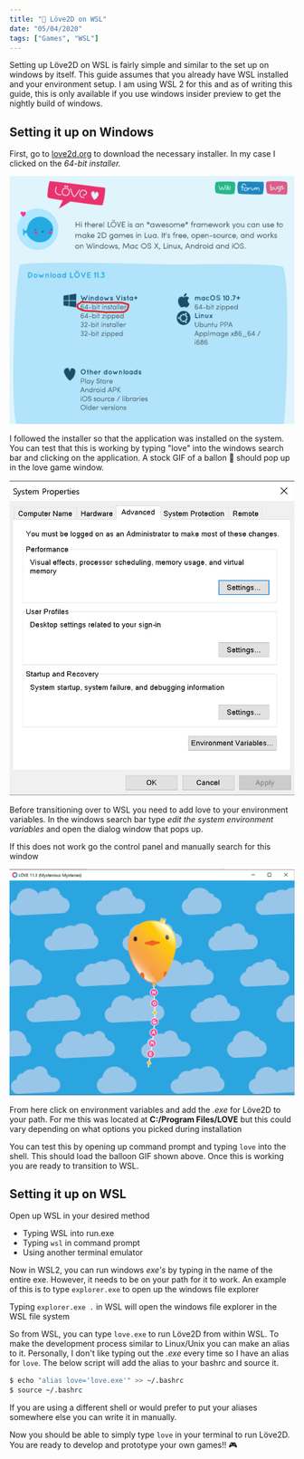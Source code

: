 ```yaml
---
title: "💜 Löve2D on WSL"
date: "05/04/2020"
tags: ["Games", "WSL"]
---
```


Setting up Löve2D on WSL is fairly simple and similar to the set up on
windows by itself. This guide assumes that you already have WSL installed and your
environment setup. I am using WSL 2 for this and as of writing this guide, this
is only available if you use windows insider preview to get
the nightly build of windows.

## Setting it up on Windows

First, go to [love2d.org](http://love2d.org) to download the necessary
installer. In my case I clicked on the *64-bit installer.*

![Löve2D Installation Link](../images/love-install-link.png)

I followed the installer so that the application was installed on the system. You
can test that this is working by typing "love" into the windows search bar and
clicking on the application. A stock GIF of a ballon 🎈 should pop up in the love
game window.

![Windows Environment Variables](../images/environment-variables-popup.png)

Before transitioning over to WSL you need to add love to your environment
variables.
In the windows search bar type *edit  the system environment variables* and open
the dialog window that pops up.

If this does not work go the control panel and manually search for this window

![Löve2D Default Popup](../images/love-default.png)

From here click on environment variables and add the *.exe* for Löve2D to your path.
For me this was located at **C:/Program Files/LOVE** but this could vary depending
on what options you picked during installation

You can test this by opening up command prompt and typing `love` into the shell.
This should load the balloon GIF shown above. Once this is working you are ready
to transition to WSL.

## Setting it up on WSL

Open up WSL in your desired method

- Typing WSL into run.exe
- Typing `wsl` in command prompt
- Using another terminal emulator

Now in WSL2, you can run windows *exe's* by typing in the name of the entire exe.
However, it needs to be on your path for it to work. An example of this is to type
`explorer.exe` to open up the windows file explorer

Typing `explorer.exe .` in WSL will open the windows file explorer in the WSL
file system

So from WSL, you can type `love.exe` to run Löve2D from within WSL. To make the
development process similar to Linux/Unix you can make an alias to it. Personally,
I don't like typing out the *.exe* every time so I have an alias for `love`. The below
script will add the alias to your bashrc and source it.

```bash
$ echo "alias love='love.exe'" >> ~/.bashrc
$ source ~/.bashrc
```

If you are using a different shell or would prefer to put your aliases somewhere
else you can write it in manually.

Now you should be able to simply type `love` in your terminal to run Löve2D. You
are ready to develop and prototype your own games!! 🎮

